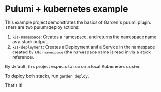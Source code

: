 # Pulumi + kubernetes example

This example project demonstrates the basics of Garden's pulumi plugin. There are two pulumi deploy actions:
1. `k8s-namespace`: Creates a namespace, and returns the namespace name as a stack output.
2. `k8s-deployment`: Creates a Deployment and a Service in the namespace created by `k8s-namespace` (the namespace name is read in via a stack reference).

By default, this project expects to run on a local Kubernetes cluster.

To deploy both stacks, run `garden deploy`.

That's it!
